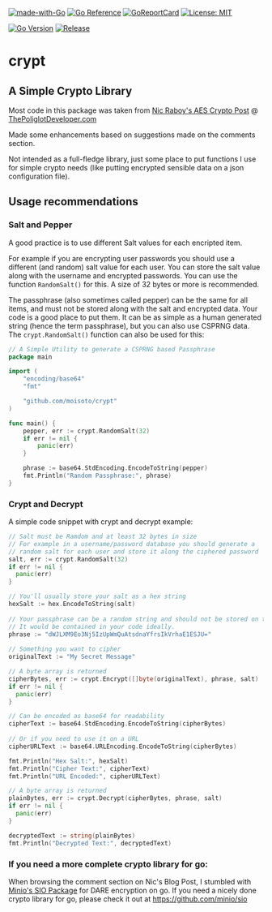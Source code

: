 [![made-with-Go](https://img.shields.io/badge/Made%20with-Go-1f425f.svg?color=%237fd5ea)](http://golang.org) 
[![Go Reference](https://pkg.go.dev/badge/github.com/moisoto/xlsrpt.svg)](https://pkg.go.dev/github.com/moisoto/crypt)
[![GoReportCard](https://goreportcard.com/badge/github.com/moisoto/crypt)](https://goreportcard.com/report/github.com/moisoto/crypt)
[![License: MIT](https://img.shields.io/badge/License-MIT-yellow.svg)](https://pkg.go.dev/github.com/moisoto/crypt?tab=licenses)

[![Go Version](https://img.shields.io/github/go-mod/go-version/moisoto/crypt)](https://golang.org)
[![Release](https://img.shields.io/github/v/tag/moisoto/crypt?label=Release&sort=semver)](https://github.com/moisoto/crypt/releases/latest)

# crypt


## A Simple Crypto Library

Most code in this package was taken from [Nic Raboy's AES Crypto Post](https://www.thepolyglotdeveloper.com/2018/02/encrypt-decrypt-data-golang-application-crypto-packages/) @ [ThePoliglotDeveloper.com](https://www.thepolyglotdeveloper.com)

Made some enhancements based on suggestions made on the comments section. 

Not intended as a full-fledge library, just some place to put functions I use for simple crypto needs (like putting encrypted sensible data on a json configuration file).

## Usage recommendations

### Salt and Pepper

A good practice is to use different Salt values for each encripted item. 

For example if you are encrypting user passwords you should use a different (and random) salt value for each user. You can store the salt value along with the username and encrypted passwords. You can use the function `RandomSalt()` for this. A size of 32 bytes or more is recommended.

The passphrase (also sometimes called pepper) can be the same for all items, and must not be stored along with the salt and encrypted data. Your code is a good place to put them. It can be as simple as a human generated string (hence the term passphrase), but you can also use CSPRNG data. The `crypt.RandomSalt()` function can also be used for this:

```go
// A Simple Utility to generate a CSPRNG based Passphrase
package main

import (
	"encoding/base64"
	"fmt"

	"github.com/moisoto/crypt"
)

func main() {
	pepper, err := crypt.RandomSalt(32)
	if err != nil {
		panic(err)
	}

	phrase := base64.StdEncoding.EncodeToString(pepper)
	fmt.Println("Random Passphrase:", phrase)
}
```

### Crypt and Decrypt

A simple code snippet with crypt and decrypt example:
```go
// Salt must be Ramdom and at least 32 bytes in size
// For example in a username/password database you should generate a
// random salt for each user and store it along the ciphered password
salt, err := crypt.RandomSalt(32)
if err != nil {
  panic(err)
}

// You'll usually store your salt as a hex string
hexSalt := hex.EncodeToString(salt)
  
// Your passphrase can be a random string and should not be stored on the database
// It would be contained in your code ideally.
phrase := "dWJLXM9Eo3Nj5IzUpWmQuAtsdnaYfrsIkVrhaE1ESJU="
  
// Something you want to cipher
originalText := "My Secret Message"

// A byte array is returned
cipherBytes, err := crypt.Encrypt([]byte(originalText), phrase, salt)
if err != nil {
  panic(err)
}

// Can be encoded as base64 for readability 
cipherText := base64.StdEncoding.EncodeToString(cipherBytes)
  
// Or if you need to use it on a URL
cipherURLText := base64.URLEncoding.EncodeToString(cipherBytes)

fmt.Println("Hex Salt:", hexSalt)
fmt.Println("Cipher Text:", cipherText)
fmt.Println("URL Encoded:", cipherURLText)

// A byte array is returned
plainBytes, err := crypt.Decrypt(cipherBytes, phrase, salt)
if err != nil {
  panic(err)
}

decryptedText := string(plainBytes)
fmt.Println("Decrypted Text:", decryptedText)
```

### If you need a more complete crypto library for go:

When browsing the comment section on Nic's Blog Post, I stumbled with [Minio's SIO Package](https://github.com/minio/sio) for DARE encryption on go. If you need a nicely done crypto library for go, please check it out at https://github.com/minio/sio
